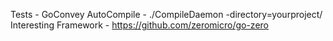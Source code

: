 Tests - GoConvey
AutoCompile - ./CompileDaemon -directory=yourproject/
Interesting Framework - https://github.com/zeromicro/go-zero
